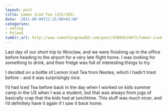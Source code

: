 ```yaml
---
layout: post
title: Lemon Iced Tea (252/365)
date: '2011-09-09T11:15:00+01:00'
categories:
- eating
- Poland
tumblr_url: http://www.somethingnew365.com/post/43804519672/lemon-iced-tea-252365
---
```

Last day of our short trip to Wroclaw, and we were finishing up in the office before heading to the airport for a very late flight home. I was looking for something to drink, and their fridge was full of interesting things to try.

I decided on a bottle of Lemon Iced Tea from Nestea, which I hadn’t tried before - and it was surprisingly nice.

I’d had Iced Tea before back in the day when I worked on kids summer camp in the US when I was a student, but that was always from jugs of basically crap that the kids had at lunchtime. This stuff was much nicer, and I’d definitely have it again if I saw it back home.

